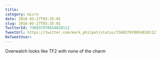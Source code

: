 ```yaml
---
title: 
category: micro
date: 2016-05-27T03:35:01
slug: 2016-05-27T03:35:01
TwitterId: 736037970654810112
TweetUrl: https://twitter.com/mark_philpot/status/736037970654810112
ReTweetUser: 
---
```


Overwatch looks like TF2 with none of the charm